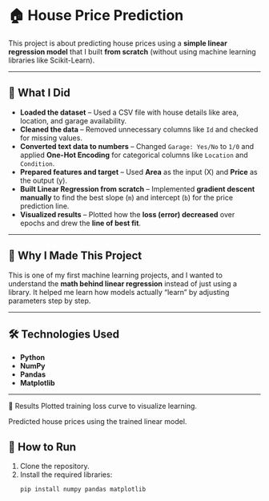 # 🏠 House Price Prediction

This project is about predicting house prices using a **simple linear regression model** that I built **from scratch** (without using machine learning libraries like Scikit-Learn).

---

## 📌 What I Did
- **Loaded the dataset** – Used a CSV file with house details like area, location, and garage availability.  
- **Cleaned the data** – Removed unnecessary columns like `Id` and checked for missing values.  
- **Converted text data to numbers** – Changed `Garage: Yes/No` to `1/0` and applied **One-Hot Encoding** for categorical columns like `Location` and `Condition`.  
- **Prepared features and target** – Used **Area** as the input (X) and **Price** as the output (y).  
- **Built Linear Regression from scratch** – Implemented **gradient descent manually** to find the best slope (`m`) and intercept (`b`) for the price prediction line.  
- **Visualized results** – Plotted how the **loss (error) decreased** over epochs and drew the **line of best fit**.

---

## 🎯 Why I Made This Project
This is one of my first machine learning projects, and I wanted to understand the **math behind linear regression** instead of just using a library. It helped me learn how models actually “learn” by adjusting parameters step by step.

---

## 🛠️ Technologies Used
- **Python**
- **NumPy**
- **Pandas**
- **Matplotlib**

---

📸 Results
Plotted training loss curve to visualize learning.

Predicted house prices using the trained linear model.

## 🚀 How to Run
1. Clone the repository.  
2. Install the required libraries:  
   ```bash
   pip install numpy pandas matplotlib

